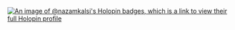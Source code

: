 [![An image of @nazamkalsi's Holopin badges, which is a link to view their full Holopin profile](https://holopin.me/nazamkalsi)](https://holopin.io/@nazamkalsi)

